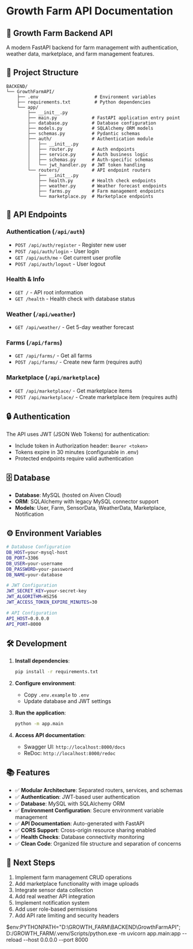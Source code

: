 # Growth Farm API Documentation

## 🌱 Growth Farm Backend API

A modern FastAPI backend for farm management with authentication, weather data, marketplace, and farm management features.

## 📁 Project Structure

```
BACKEND/
└── GrowthFarmAPI/
    ├── .env                     # Environment variables
    ├── requirements.txt         # Python dependencies
    └── app/
        ├── __init__.py
        ├── main.py             # FastAPI application entry point
        ├── database.py         # Database configuration
        ├── models.py           # SQLAlchemy ORM models
        ├── schemas.py          # Pydantic schemas
        ├── auth/               # Authentication module
        │   ├── __init__.py
        │   ├── router.py       # Auth endpoints
        │   ├── service.py      # Auth business logic
        │   ├── schemas.py      # Auth-specific schemas
        │   └── jwt_handler.py  # JWT token handling
        └── routers/            # API endpoint routers
            ├── __init__.py
            ├── health.py       # Health check endpoints
            ├── weather.py      # Weather forecast endpoints
            ├── farms.py        # Farm management endpoints
            └── marketplace.py  # Marketplace endpoints
```

## 🚀 API Endpoints

### Authentication (`/api/auth`)
- `POST /api/auth/register` - Register new user
- `POST /api/auth/login` - User login
- `GET /api/auth/me` - Get current user profile
- `POST /api/auth/logout` - User logout

### Health & Info
- `GET /` - API root information
- `GET /health` - Health check with database status

### Weather (`/api/weather`)
- `GET /api/weather/` - Get 5-day weather forecast

### Farms (`/api/farms`)
- `GET /api/farms/` - Get all farms
- `POST /api/farms/` - Create new farm (requires auth)

### Marketplace (`/api/marketplace`)
- `GET /api/marketplace/` - Get marketplace items
- `POST /api/marketplace/` - Create marketplace item (requires auth)

## 🔒 Authentication

The API uses JWT (JSON Web Tokens) for authentication:
- Include token in Authorization header: `Bearer <token>`
- Tokens expire in 30 minutes (configurable in .env)
- Protected endpoints require valid authentication

## 🗄️ Database

- **Database**: MySQL (hosted on Aiven Cloud)
- **ORM**: SQLAlchemy with legacy MySQL connector support
- **Models**: User, Farm, SensorData, WeatherData, Marketplace, Notification

## ⚙️ Environment Variables

```bash
# Database Configuration
DB_HOST=your-mysql-host
DB_PORT=3306
DB_USER=your-username
DB_PASSWORD=your-password
DB_NAME=your-database

# JWT Configuration
JWT_SECRET_KEY=your-secret-key
JWT_ALGORITHM=HS256
JWT_ACCESS_TOKEN_EXPIRE_MINUTES=30

# API Configuration
API_HOST=0.0.0.0
API_PORT=8000
```

## 🛠️ Development

1. **Install dependencies**:
   ```bash
   pip install -r requirements.txt
   ```

2. **Configure environment**:
   - Copy `.env.example` to `.env`
   - Update database and JWT settings

3. **Run the application**:
   ```bash
   python -m app.main
   ```

4. **Access API documentation**:
   - Swagger UI: `http://localhost:8000/docs`
   - ReDoc: `http://localhost:8000/redoc`

## 📚 Features

- ✅ **Modular Architecture**: Separated routers, services, and schemas
- ✅ **Authentication**: JWT-based user authentication
- ✅ **Database**: MySQL with SQLAlchemy ORM
- ✅ **Environment Configuration**: Secure environment variable management
- ✅ **API Documentation**: Auto-generated with FastAPI
- ✅ **CORS Support**: Cross-origin resource sharing enabled
- ✅ **Health Checks**: Database connectivity monitoring
- ✅ **Clean Code**: Organized file structure and separation of concerns

## 🔄 Next Steps

1. Implement farm management CRUD operations
2. Add marketplace functionality with image uploads
3. Integrate sensor data collection
4. Add real weather API integration
5. Implement notification system
6. Add user role-based permissions
7. Add API rate limiting and security headers


$env:PYTHONPATH="D:\GROWTH_FARM\BACKEND\GrowthFarmAPI"; D:/GROWTH_FARM/.venv/Scripts/python.exe -m uvicorn app.main:app --reload --host 0.0.0.0 --port 8000